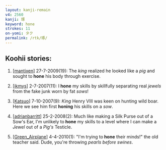 ```yaml
---
layout: kanji-remain
v4: 2560
kanji: 琢
keyword: hone
strokes: 11
on-yomi: タク
permalink: /rtk/琢/
---
```


## Koohii stories: 

1) [<a href="http://kanji.koohii.com/profile/mantixen">mantixen</a>] 27-7-2009(19): The <em>king</em> realized he looked like a <em>pig</em> and sought to<strong> hone</strong> his body through exercise.

2) [<a href="http://kanji.koohii.com/profile/ikmys">ikmys</a>] 2-7-2007(11): I<strong> hone</strong> my skills by skillfully separating real <em>jewels</em> from the fake junk worn by fat <em>sows</em>!

3) [<a href="http://kanji.koohii.com/profile/Katsuo">Katsuo</a>] 7-10-2007(9): <em>King</em> Henry VIII was keen on hunting wild boar. Here we see him first <strong>honing</strong> his skills on a <em>sow</em>.

4) [<a href="http://kanji.koohii.com/profile/adrianbarritt">adrianbarritt</a>] 25-2-2008(2): Much like making a Silk Purse out of a Sow&#039;s Ear, I&#039;m unlikely to<strong> hone</strong> my skills to a level where I can make a <em>Jewel</em> out of a <em>Pig&#039;s</em> Testicle.

5) [<a href="http://kanji.koohii.com/profile/Green_Airplane">Green_Airplane</a>] 4-4-2010(1): &quot;I&#039;m trying to<strong> hone</strong> their minds!&quot; the old teacher said. Dude, you&#039;re throwing <em>pearls before swines</em>.

